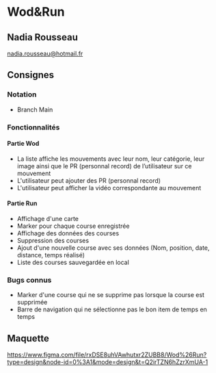 
# Wod&Run



## Nadia Rousseau

nadia.rousseau@hotmail.fr



## Consignes

### Notation

- Branch Main

### Fonctionnalités
#### Partie Wod

- La liste affiche les mouvements avec leur nom, leur catégorie, leur image ainsi que le PR (personnal record) de l’utilisateur sur ce mouvement
- L'utilisateur peut ajouter des PR (personnal record)
- L'utilisateur peut afficher la vidéo correspondante au mouvement

#### Partie Run
- Affichage d'une carte 
- Marker pour chaque course enregistrée
- Affichage des données des courses 
- Suppression des courses
- Ajout d'une nouvelle course avec ses données (Nom, position, date, distance, temps réalisé)
- Liste des courses sauvegardée en local

### Bugs connus

- Marker d'une course qui ne se supprime pas lorsque la course est supprimée
- Barre de navigation qui ne sélectionne pas le bon item de temps en temps


## Maquette

https://www.figma.com/file/rxDSE8uhVAwhutxr2ZUBB8/Wod%26Run?type=design&node-id=0%3A1&mode=design&t=Q2irTZN6hZzrXmUA-1

